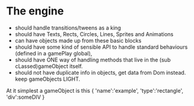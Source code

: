 The engine
==========

- should handle transitions/tweens as a king
- should have Texts, Rects, Circles, Lines, Sprites and Animations
- can have objects made up from these basic blocks
- should have some kind of sensible API to handle standard behaviours (defined in a gamePlay global), 
- should have ONE way of handling methods that live in the (sub cLassed)gameObject itself.
- should not have duplicate info in objects, get data from Dom instead. keep gameObjects LIGHT.


At it simplest a gameObject is this 
{
    'name':'example',
    'type':'rectangle',
    'div':someDIV
}



